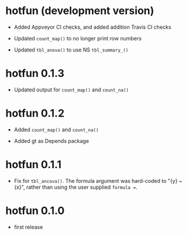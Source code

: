 # hotfun (development version)

- Added Appveyor CI checks, and added addition Travis CI checks

- Updated `count_map()` to no longer print row numbers

- Updated `tbl_anova()` to use NS `tbl_summary_()`

# hotfun 0.1.3

- Updated output for `count_map()` and `count_na()`

# hotfun 0.1.2

- Added `count_map()` and `count_na()`

- Added gt as Depends package

# hotfun 0.1.1

- Fix for `tbl_ancova()`. The formula argument was hard-coded to "{y} ~ {x}", rather than using the user supplied `formula =`.

# hotfun 0.1.0

- first release
